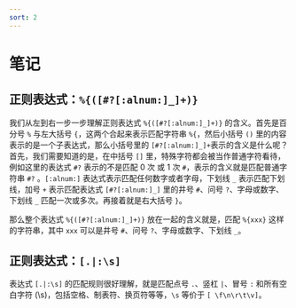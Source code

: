 ```yaml
---
sort: 2
---
```


# 笔记

## 正则表达式：`%{([#?[:alnum:]_]+)}`

我们从左到右一步一步理解正则表达式 `%{([#?[:alnum:]_]+)}` 的含义。首先是百分号 `%` 与左大括号 `{`，这两个合起来表示匹配字符串 `%{`，然后小括号 `()` 里的内容表示的是一个子表达式，那么小括号里的 `[#?[:alnum:]_]+`表示的含义是什么呢？首先，我们需要知道的是，在中括号 `[]` 里，特殊字符都会被当作普通字符看待，例如这里的表达式 `#?` 表示的不是匹配 0 次 或 1 次 `#`，表示的含义就是匹配普通字符串 `#?` 。`[:alnum:]` 表达式表示匹配任何数字或者字母，下划线 `_` 表示匹配下划线，加号 `+` 表示匹配表达式 `[#?[:alnum:]_]` 里的井号 `#`、问号 `?`、字母或数字、下划线 `_` 匹配一次或多次。再接着就是右大括号 `}`。

那么整个表达式 `%{([#?[:alnum:]_]+)}` 放在一起的含义就是，匹配 `%{xxx}` 这样的字符串，其中 `xxx` 可以是井号 `#`、问号 `?`、字母或数字、下划线 `_`。

## 正则表达式：`[.|:\s]`

表达式 `[.|:\s]` 的匹配规则很好理解，就是匹配点号 `.`、竖杠 `|`、冒号 `:` 和所有空白字符 (\s)，包括空格、制表符、换页符等等，`\s` 等价于 `[ \f\n\r\t\v]`。

